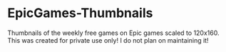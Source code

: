 # EpicGames-Thumbnails
Thumbnails of the weekly free games on Epic games scaled to 120x160.
This was created for private use only! I do not plan on maintaining it!
